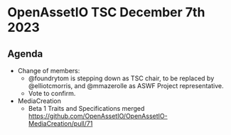 # OpenAssetIO TSC December 7th 2023

## Agenda

- Change of members:
  - @foundrytom is stepping down as TSC chair, to be replaced by
    @elliotcmorris, and @mmazerolle as ASWF Project representative.
  - Vote to confirm.
- MediaCreation
  - Beta 1 Traits and Specifications merged https://github.com/OpenAssetIO/OpenAssetIO-MediaCreation/pull/71
